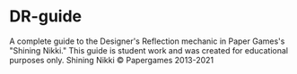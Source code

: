 
# DR-guide
A complete guide to the Designer's Reflection mechanic in Paper Games's "Shining Nikki."
This guide is student work and was created for educational purposes only.
Shining Nikki ©️ Papergames 2013-2021
